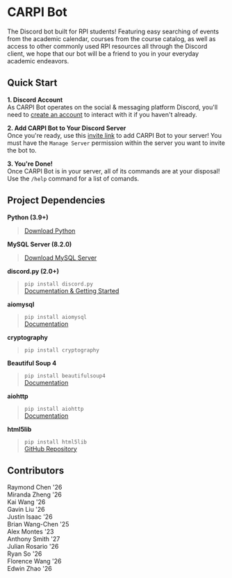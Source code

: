 # CARPI Bot

The Discord bot built for RPI students! Featuring easy searching of events from the academic calendar, courses from the course catalog, as well as access to other commonly used RPI resources all through the Discord client, we hope that our bot will be a friend to you in your everyday academic endeavors.

## Quick Start

**1. Discord Account** \
As CARPI Bot operates on the social & messaging platform Discord, you'll need to [create an account](https://discord.com/ "Click to redirect!") to interact with it if you haven't already.

**2. Add CARPI Bot to Your Discord Server** \
Once you're ready, use this [invite link](https://discord.com/oauth2/authorize?client_id=1067560443444478034&permissions=8&scope=bot+applications.commands "Click to invite CARPI Bot to a server!") to add CARPI Bot to your server! You must have the `Manage Server` permission within the server you want to invite the bot to.

**3. You're Done!** \
Once CARPI Bot is in your server, all of its commands are at your disposal! Use the `/help` command for a list of comands.

## Project Dependencies
**Python (3.9+)**
> [Download Python](https://www.python.org "Click to redirect!")

**MySQL Server (8.2.0)**
> [Download MySQL Server](https://dev.mysql.com/downloads/mysql "Click to redirect!")

**discord.py (2.0+)**
> `pip install discord.py` \
> [Documentation & Getting Started](https://discordpy.readthedocs.io/en/latest/index.html "Click to redirect!")

**aiomysql**
> `pip install aiomysql` \
> [Documentation](https://aiomysql.readthedocs.io/en/stable "Click to redirect!")

**cryptography**
> `pip install cryptography`

**Beautiful Soup 4**
> `pip install beautifulsoup4` \
> [Documentation](https://beautiful-soup-4.readthedocs.io/en/latest "Click to redirect!")

**aiohttp**
> `pip install aiohttp` \
> [Documentation](https://docs.aiohttp.org/en/stable "Click to redirect!")

**html5lib**
> `pip install html5lib` \
> [GitHub Repository](https://github.com/html5lib/html5lib-python "Click to redirect!")

## Contributors

Raymond Chen    '26 \
Miranda Zheng   '26 \
Kai Wang        '26 \
Gavin Liu       '26 \
Justin Isaac    '26 \
Brian Wang-Chen '25 \
Alex Montes     '23 \
Anthony Smith   '27 \
Julian Rosario  '26 \
Ryan So         '26 \
Florence Wang   '26 \
Edwin Zhao      '26
